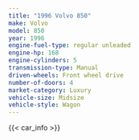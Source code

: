 ```yaml
---
title: "1996 Volvo 850"
make: Volvo
model: 850
year: 1996
engine-fuel-type: regular unleaded
engine-hp: 168
engine-cylinders: 5
transmission-type: Manual
driven-wheels: Front wheel drive
number-of-doors: 4
market-category: Luxury
vehicle-size: Midsize
vehicle-style: Wagon
---
```


{{< car_info >}}
